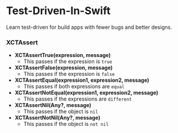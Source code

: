 # Test-Driven-In-Swift
Learn test-driven for build apps with fewer bugs and better designs.

### XCTAssert
* **XCTAssertTrue(expression, message)**
  * This passes if the expression is `true`
* **XCTAssertFalse(expression, message)**
  * This passes if the expression is `false`
* **XCTAssertEqual(expression1, expression2, message)**
  * This passes if both expressions are `equal`
* **XCTAssertNotEqual(expression1, expression2, message)**
  * This passes if the expressions are `different`
* **XCTAssertNil(Any?, message)**
  * This passes if the object is `nil` 
* **XCTAssertNotNil(Any?, message)**
  * This passes if the object is `not nil`
